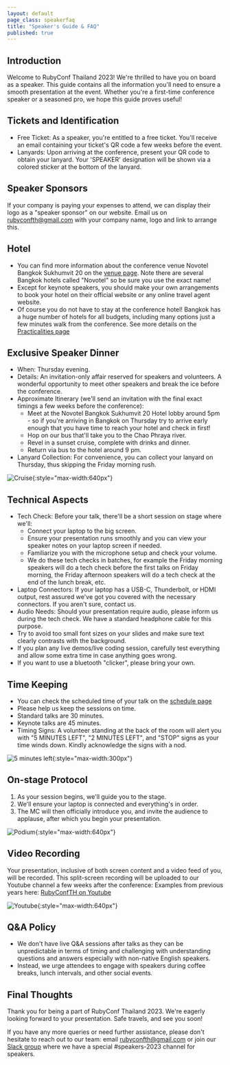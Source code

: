 ```yaml
---
layout: default
page_class: speakerfaq
title: "Speaker's Guide & FAQ"
published: true
---
```


## Introduction 

Welcome to RubyConf Thailand 2023! We're thrilled to have you on board as a speaker. This guide contains all the information you'll need to ensure a smooth presentation at the event. Whether you're a first-time conference speaker or a seasoned pro, we hope this guide proves useful!

## Tickets and Identification

-  Free Ticket: As a speaker, you're entitled to a free ticket. You'll receive an email containing your ticket's QR code a few weeks before the event.
- Lanyards: Upon arriving at the conference, present your QR code to obtain your lanyard. Your 'SPEAKER' designation will be shown via a colored sticker at the bottom of the lanyard.

## Speaker Sponsors

If your company is paying your expenses to attend, we can display their logo as a "speaker sponsor" on our website. Email us on <rubyconfth@gmail.com> with your company name, logo and link to arrange this.

## Hotel

- You can find more information about the conference venue Novotel Bangkok Sukhumvit 20 on the [venue page](https://rubyconfth.com/venue/). Note there are several Bangkok hotels called "Novotel" so be sure you use the exact name!
- Except for keynote speakers, you should make your own arrangements to book your hotel on their official website or any online travel agent website. 
-   Of course you do not have to stay at the conference hotel! Bangkok has a huge number of hotels for all budgets, including many options just a few minutes walk from the conference. See more details on the [Practicalities page](https://rubyconfth.com/practicalities/)

## Exclusive Speaker Dinner
-   When: Thursday evening.
-   Details: An invitation-only affair reserved for speakers and volunteers. A wonderful opportunity to meet other speakers and break the ice before the conference.
-   Approximate Itinerary (we'll send an invitation with the final exact timings a few weeks before the conference):
    -   Meet at the Novotel Bangkok Sukhumvit 20 Hotel lobby around 5pm - so if you're arriving in Bangkok on Thursday try to arrive early enough that you have time to reach your hotel and check in first!
    -   Hop on our bus that'll take you to the Chao Phraya river.
    -   Revel in a sunset cruise, complete with drinks and dinner.
    -   Return via bus to the hotel around 9 pm.
-   Lanyard Collection: For convenience, you can collect your lanyard on Thursday, thus skipping the Friday morning rush.

![Cruise](/images/speakerfaq/cruise.jpg){:style="max-width:640px"}

## Technical Aspects

-   Tech Check: Before your talk, there'll be a short session on stage where we'll:
    -   Connect your laptop to the big screen.
    -   Ensure your presentation runs smoothly and you can view your speaker notes on your laptop screen if needed.
    -   Familiarize you with the microphone setup and check your volume.
    -   We do these tech checks in batches, for example the Friday morning speakers will do a tech check before the first talks on Friday morning, the Friday afternoon speakers will do a tech check at the end of the lunch break, etc.
-   Laptop Connectors: If your laptop has a USB-C, Thunderbolt, or HDMI output, rest assured we've got you covered with the necessary connectors. If you aren't sure, contact us.
-   Audio Needs: Should your presentation require audio, please inform us during the tech check. We have a standard headphone cable for this purpose.
-   Try to avoid too small font sizes on your slides and make sure text clearly contrasts with the background.
-   If you plan any live demos/live coding session, carefully test everything and allow some extra time in case anything goes wrong.
-   If you want to use a bluetooth "clicker", please bring your own.

## Time Keeping

-   You can check the scheduled time of your talk on the [schedule page](https://rubyconfth.com/schedule/)
-   Please help us keep the sessions on time.
-   Standard talks are 30 minutes.
-   Keynote talks are 45 minutes.
-   Timing Signs: A volunteer standing at the back of the room will alert you with "5 MINUTES LEFT", "2 MINUTES LEFT", and "STOP" signs as your time winds down. Kindly acknowledge the signs with a nod.

![5 minutes left](/images/speakerfaq/5minutes.png){:style="max-width:300px"}

## On-stage Protocol

1.  As your session begins, we'll guide you to the stage.
2.  We'll ensure your laptop is connected and everything's in order.
3.  The MC will then officially introduce you, and invite the audience to applause, after which you begin your presentation.

![Podium](/images/speakerfaq/stage.jpg){:style="max-width:640px"}

## Video Recording

Your presentation, inclusive of both screen content and a video feed of you, will be recorded. This split-screen recording will be uploaded to our Youtube channel a few weeks after the conference: Examples from previous years here: [RubyConfTH on Youtube](https://youtube.com/@rubyconfth)

![Youtube](/images/speakerfaq/youtube.png){:style="max-width:640px"}

## Q&A Policy

-   We don't have live Q&A sessions after talks as they can be unpredictable in terms of timing and challenging with understanding questions and answers especially with non-native English speakers.
-   Instead, we urge attendees to engage with speakers during coffee breaks, lunch intervals, and other social events.

## Final Thoughts

Thank you for being a part of RubyConf Thailand 2023. We're eagerly looking forward to your presentation. Safe travels, and see you soon!

If you have any more queries or need further assistance, please don't hesitate to reach out to our team: email <rubyconfth@gmail.com> or join our [Slack group](https://join.slack.com/t/rubyconfth/shared_invite/zt-929bw4xs-cpQPPIFeQznm9lMZN1tjlA) where we have a special #speakers-2023 channel for speakers.